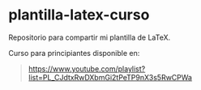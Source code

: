 # plantilla-latex-curso

Repositorio para compartir mi plantilla de LaTeX.

Curso para principiantes disponible en:

> https://www.youtube.com/playlist?list=PL_CJdtxRwDXbmGi2tPeTP9nX3s5RwCPWa
